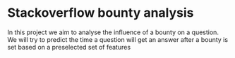 # Stackoverflow bounty analysis
In this project we aim to analyse the influence of a bounty on a question. We 
will try to predict the time a question will get an answer after a bounty is set
based on a preselected set of features
